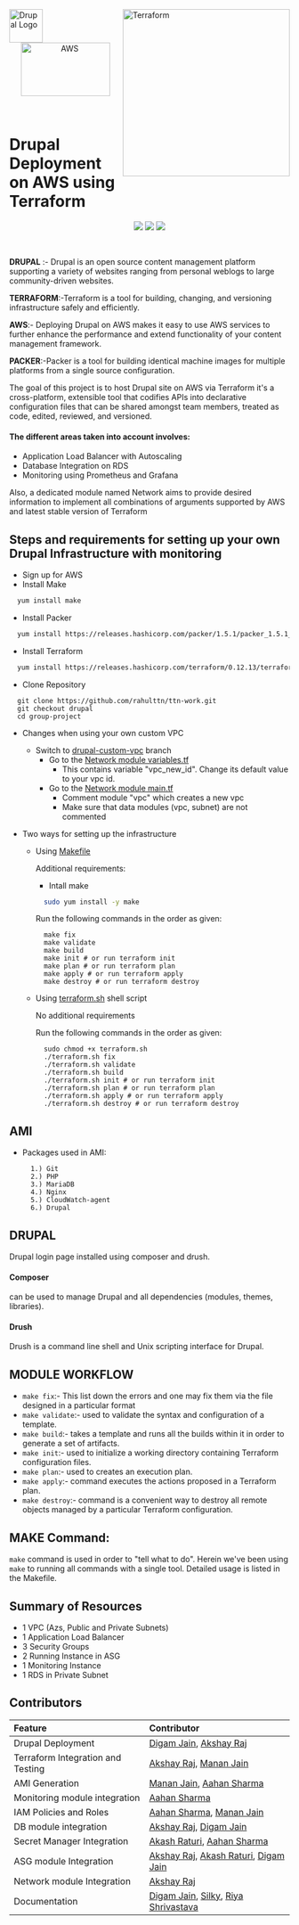 
<img align="left" alt="Drupal Logo" src="https://www.drupal.org/files/Wordmark_blue_RGB.png" height="60px">
<img align="right" alt="Terraform" src="https://www.terraform.io/assets/images/logo-hashicorp-3f10732f.svg"  width="300">
<p align="center"><img align="middle" width="160" height="96" alt="AWS" src="https://user-images.githubusercontent.com/42437393/126828661-63749f56-2bd4-4447-9225-f41dd737025b.png"></p>
<br>

# Drupal Deployment on AWS using Terraform 

<p align="center">
<a href="https://img.shields.io/badge/drupal-v9.2.2-009cde">
<img src="https://img.shields.io/badge/drupal-v9.2.2-009cde" /></a>
  
<a href="https://img.shields.io/badge/aws-v3.37.0-FF9900">
<img src="https://img.shields.io/badge/aws-v3.37.0-FF9900" /></a> 
  
<a href="https://img.shields.io/badge/terraform-v0.15.0-844FBA">
<img src="https://img.shields.io/badge/terraform-v0.15.0-844FBA" /></a>

</p>
<br/>

**DRUPAL** :- Drupal is an open source content management platform supporting a variety of
websites ranging from personal weblogs to large community-driven websites. 

**TERRAFORM**:-Terraform is a tool for building, changing, and versioning infrastructure safely and efficiently.

**AWS**:- Deploying Drupal on AWS makes it easy to use AWS services to further enhance the performance and extend functionality of your content management framework.

**PACKER**:-Packer is a tool for building identical machine images for multiple platforms from a single source configuration.


The goal of this project is to host Drupal site on AWS via Terraform  it's a cross-platform, extensible tool that codifies APIs into declarative configuration files that can be shared amongst team members, treated as code, edited, reviewed, and versioned.

#### The different areas taken into account involves:
-  Application Load Balancer with Autoscaling 
-  Database Integration on RDS
-  Monitoring using Prometheus and Grafana

Also, a dedicated module named Network aims to provide desired information to implement all combinations of arguments supported by AWS and latest stable version of Terraform

## Steps and requirements for setting up your own Drupal Infrastructure with monitoring

- Sign up for AWS 
- Install Make 
```bash
  yum install make
```
- Install Packer
```bash
  yum install https://releases.hashicorp.com/packer/1.5.1/packer_1.5.1_linux_amd64.zip
```
- Install Terraform
```bash
  yum install https://releases.hashicorp.com/terraform/0.12.13/terraform_0.12.13_linux_amd64.zip
```

- Clone Repository
```
  git clone https://github.com/rahulttn/ttn-work.git
  git checkout drupal
  cd group-project
```

- Changes when using your own custom VPC
  - Switch to [drupal-custom-vpc](https://github.com/rahulttn/ttn-work/tree/drupal-custom-vpc) branch
    - Go to the [Network module variables.tf](https://github.com/rahulttn/ttn-work/blob/drupal-custom-vpc/group-project/modules/network/variables.tf)
      - This contains variable "vpc_new_id". Change its default value to your vpc id.  
    - Go to the [Network module main.tf](https://github.com/rahulttn/ttn-work/blob/drupal-custom-vpc/group-project/modules/network/main.tf)
      - Comment module "vpc" which creates a new vpc  
      - Make sure that data modules (vpc, subnet) are not commented
      
- Two ways for setting up the infrastructure
  - Using [Makefile](https://github.com/rahulttn/ttn-work/blob/drupal/group-project/Makefile)
  
    Additional requirements:
    
      - Intall make
      ```bash
        sudo yum install -y make
      ```
    Run the following commands in the order as given:
    
    ```
      make fix
      make validate
      make build
      make init # or run terraform init
      make plan # or run terraform plan
      make apply # or run terraform apply
      make destroy # or run terraform destroy
    ```
  
  - Using [terraform.sh](https://github.com/rahulttn/ttn-work/blob/drupal/group-project/terraform.sh) shell script
    
    No additional requirements
    
    Run the following commands in the order as given:
    
    ```
      sudo chmod +x terraform.sh
      ./terraform.sh fix
      ./terraform.sh validate
      ./terraform.sh build
      ./terraform.sh init # or run terraform init
      ./terraform.sh plan # or run terraform plan
      ./terraform.sh apply # or run terraform apply
      ./terraform.sh destroy # or run terraform destroy
    ```    
    
## AMI
- Packages used in AMI:

    ```
      1.) Git   
      2.) PHP   
      3.) MariaDB
      4.) Nginx
      5.) CloudWatch-agent  
      6.) Drupal 
    ```

## DRUPAL
Drupal login page installed using composer and drush.

#### Composer 
can be used to manage Drupal and all dependencies (modules, themes, libraries).
#### Drush 
Drush is a command line shell and Unix scripting interface for Drupal.


## MODULE WORKFLOW

- `make fix`:- This list down the errors and one may fix them via the file designed in a particular format
- `make validate`:- used to validate the syntax and configuration of a template. 
- `make build`:- takes a template and runs all the builds within it in order to generate a set of artifacts.
- `make init`:- used to initialize a working directory containing Terraform configuration files.
- `make plan`:- used to creates an execution plan. 
- `make apply`:- command executes the actions proposed in a Terraform plan.
- `make destroy`:- command is a convenient way to destroy all remote objects managed by a particular Terraform configuration.

## MAKE Command: 
`make` command is used in order to "tell what to do". 
Herein we've been using `make` to running all commands with a single tool. Detailed usage is listed in the Makefile.

## Summary of Resources
-  1 VPC (Azs, Public and Private Subnets)
-  1 Application Load Balancer
-  3 Security Groups
-  2 Running Instance in ASG
-  1 Monitoring Instance
-  1 RDS in Private Subnet

## Contributors

|  Feature           | Contributor                                   |
| :------------- | :-------------------------------------------- |
| Drupal Deployment | [Digam Jain](https://github.com/digamjain), [Akshay Raj](https://github.com/theakshayraj) |
| Terraform Integration and Testing | [Akshay Raj](https://github.com/theakshayraj), [Manan Jain](https://github.com/manan3349) |
| AMI Generation | [Manan Jain](https://github.com/manan3349), [Aahan Sharma](https://github.com/mkd63) |
| Monitoring module integration | [Aahan Sharma](https://github.com/mkd63) |
| IAM Policies and Roles | [Aahan Sharma](https://github.com/mkd63), [Manan Jain](https://github.com/manan3349) |
| DB module integration | [Akshay Raj](https://github.com/theakshayraj), [Digam Jain](https://github.com/digamjain) |
| Secret Manager Integration | [Akash Raturi](https://github.com/nutsbrainup), [Aahan Sharma](https://github.com/mkd63) |
| ASG module Integration | [Akshay Raj](https://github.com/theakshayraj), [Akash Raturi](https://github.com/nutsbrainup), [Digam Jain](https://github.com/digamjain) |
| Network module Integration | [Akshay Raj](https://github.com/theakshayraj) |
| Documentation | [Digam Jain](https://github.com/digamjain), [Silky](https://github.com/silky2001), [Riya Shrivastava](https://github.com/riyas2327) |



